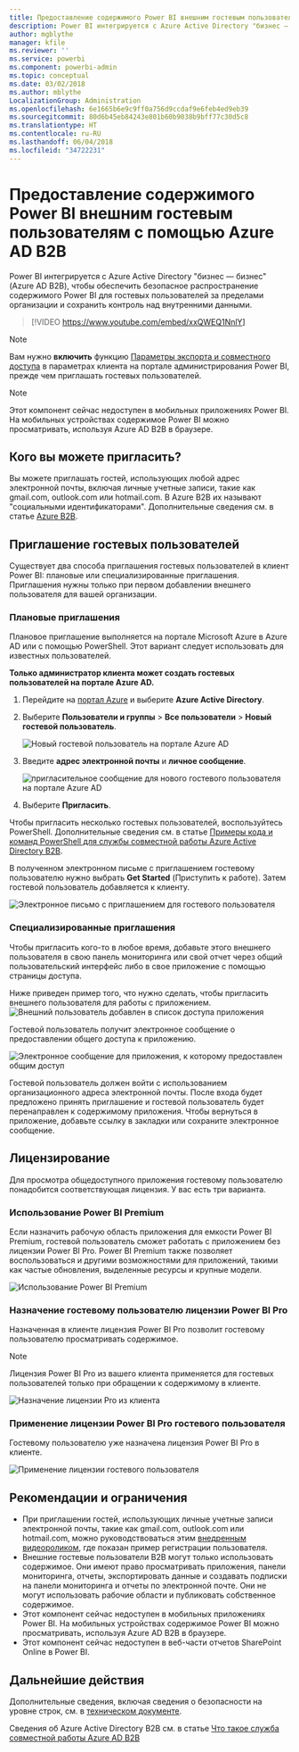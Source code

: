 ```yaml
---
title: Предоставление содержимого Power BI внешним гостевым пользователям с помощью Azure AD B2B
description: Power BI интегрируется с Azure Active Directory "бизнес — бизнес" (Azure AD B2B), чтобы обеспечить безопасное распространение содержимого Power BI для гостевых пользователей за пределами организации.
author: mgblythe
manager: kfile
ms.reviewer: ''
ms.service: powerbi
ms.component: powerbi-admin
ms.topic: conceptual
ms.date: 03/02/2018
ms.author: mblythe
LocalizationGroup: Administration
ms.openlocfilehash: 6e1665b6e9c9ff0a756d9ccdaf9e6feb4ed9eb39
ms.sourcegitcommit: 80d6b45eb84243e801b60b9038b9bff77c30d5c8
ms.translationtype: HT
ms.contentlocale: ru-RU
ms.lasthandoff: 06/04/2018
ms.locfileid: "34722231"
---
```

# <a name="distribute-power-bi-content-to-external-guest-users-with-azure-ad-b2b"></a>Предоставление содержимого Power BI внешним гостевым пользователям с помощью Azure AD B2B

Power BI интегрируется с Azure Active Directory "бизнес — бизнес" (Azure AD B2B), чтобы обеспечить безопасное распространение содержимого Power BI для гостевых пользователей за пределами организации и сохранить контроль над внутренними данными.

> [!VIDEO https://www.youtube.com/embed/xxQWEQ1NnlY]

> [!NOTE]
> Вам нужно **включить** функцию [Параметры экспорта и совместного доступа](service-admin-portal.md#export-and-sharing-settings) в параметрах клиента на портале администрирования Power BI, прежде чем приглашать гостевых пользователей.

> [!NOTE]
> Этот компонент сейчас недоступен в мобильных приложениях Power BI. На мобильных устройствах содержимое Power BI можно просматривать, используя Azure AD B2B в браузере. 

## <a name="who-can-you-invite"></a>Кого вы можете пригласить?

Вы можете приглашать гостей, использующих любой адрес электронной почты, включая личные учетные записи, такие как gmail.com, outlook.com или hotmail.com. В Azure B2B их называют "социальными идентификаторами". Дополнительные сведения см. в статье [Azure B2B](https://docs.microsoft.com/azure/active-directory/active-directory-b2b-what-is-azure-ad-b2b).

## <a name="invite-guest-users"></a>Приглашение гостевых пользователей

Существует два способа приглашения гостевых пользователей в клиент Power BI: плановые или специализированные приглашения. Приглашения нужны только при первом добавлении внешнего пользователя для вашей организации.

### <a name="planned-invites"></a>Плановые приглашения

Плановое приглашение выполняется на портале Microsoft Azure в Azure AD или с помощью PowerShell. Этот вариант следует использовать для известных пользователей. 

**Только администратор клиента может создать гостевых пользователей на портале Azure AD.**

1. Перейдите на [портал Azure](https://portal.azure.com) и выберите **Azure Active Directory**.

2. Выберите **Пользователи и группы** > **Все пользователи** > **Новый гостевой пользователь**.

    ![Новый гостевой пользователь на портале Azure AD](media/service-admin-azure-ad-b2b/azuread-portal-new-guest-user.png)

3. Введите **адрес электронной почты** и **личное сообщение**.

    ![пригласительное сообщение для нового гостевого пользователя на портале Azure AD](media/service-admin-azure-ad-b2b/azuread-portal-invite-message.png)

4. Выберите **Пригласить**.

Чтобы пригласить несколько гостевых пользователей, воспользуйтесь PowerShell. Дополнительные сведения см. в статье [Примеры кода и команд PowerShell для службы совместной работы Azure Active Directory B2B](https://docs.microsoft.com/azure/active-directory/b2b/code-samples).

В полученном электронном письме с приглашением гостевому пользователю нужно выбрать **Get Started** (Приступить к работе). Затем гостевой пользователь добавляется к клиенту.

![Электронное письмо с приглашением для гостевого пользователя](media/service-admin-azure-ad-b2b/guest-user-invite-email.png)

### <a name="ad-hoc-invites"></a>Специализированные приглашения

Чтобы пригласить кого-то в любое время, добавьте этого внешнего пользователя в свою панель мониторинга или свой отчет через общий пользовательский интерфейс либо в свое приложение с помощью страницы доступа.

Ниже приведен пример того, что нужно сделать, чтобы пригласить внешнего пользователя для работы с приложением.
![Внешний пользователь добавлен в список доступа приложения](media/service-admin-azure-ad-b2b/power-bi-app-access.png)

Гостевой пользователь получит электронное сообщение о предоставлении общего доступа к приложению.

![Электронное сообщение для приложения, к которому предоставлен общим доступ](media/service-admin-azure-ad-b2b/guest-user-invite-email2.png)

Гостевой пользователь должен войти с использованием организационного адреса электронной почты. После входа будет предложено принять приглашение и гостевой пользователь будет перенаправлен к содержимому приложения. Чтобы вернуться в приложение, добавьте ссылку в закладки или сохраните электронное сообщение.

## <a name="licensing"></a>Лицензирование

Для просмотра общедоступного приложения гостевому пользователю понадобится соответствующая лицензия. У вас есть три варианта.

### <a name="use-power-bi-premium"></a>Использование Power BI Premium

Если назначить рабочую область приложения для емкости Power BI Premium, гостевой пользователь сможет работать с приложением без лицензии Power BI Pro. Power BI Premium также позволяет воспользоваться и другими возможностями для приложений, такими как частые обновления, выделенные ресурсы и крупные модели.

![Использование Power BI Premium](media/service-admin-azure-ad-b2b/license-approach1.png)

### <a name="assign-power-bi-pro-license-to-guest-user"></a>Назначение гостевому пользователю лицензии Power BI Pro

Назначенная в клиенте лицензия Power BI Pro позволит гостевому пользователю просматривать содержимое.

> [!NOTE]
> Лицензия Power BI Pro из вашего клиента применяется для гостевых пользователей только при обращении к содержимому в клиенте.

![Назначение лицензии Pro из клиента](media/service-admin-azure-ad-b2b/license-approach2.png)

### <a name="guest-user-brings-their-own-power-bi-pro-license"></a>Применение лицензии Power BI Pro гостевого пользователя

Гостевому пользователю уже назначена лицензия Power BI Pro в клиенте.

![Применение лицензии гостевого пользователя](media/service-admin-azure-ad-b2b/license-approach3.png)

## <a name="considerations-and-limitations"></a>Рекомендации и ограничения

* При приглашении гостей, использующих личные учетные записи электронной почты, такие как gmail.com, outlook.com или hotmail.com, можно руководствоваться этим [внедренным видеороликом](https://docs.microsoft.com/azure/active-directory/active-directory-b2b-redemption-experience), где показан пример регистрации пользователя.
* Внешние гостевые пользователи B2B могут только использовать содержимое. Они имеют право просматривать приложения, панели мониторинга, отчеты, экспортировать данные и создавать подписки на панели мониторинга и отчеты по электронной почте. Они не могут использовать рабочие области и публиковать собственное содержимое.
* Этот компонент сейчас недоступен в мобильных приложениях Power BI. На мобильных устройствах содержимое Power BI можно просматривать, используя Azure AD B2B в браузере.
* Этот компонент сейчас недоступен в веб-части отчетов SharePoint Online в Power BI.

## <a name="next-steps"></a>Дальнейшие действия

Дополнительные сведения, включая сведения о безопасности на уровне строк, см. в [техническом документе](https://aka.ms/powerbi-b2b-whitepaper).

Сведения об Azure Active Directory B2B см. в статье [Что такое служба совместной работы Azure AD B2B](https://docs.microsoft.com/azure/active-directory/active-directory-b2b-what-is-azure-ad-b2b)
